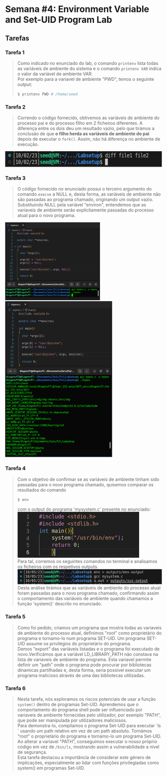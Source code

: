 # Semana #4: Environment Variable and Set-UID Program Lab

## Tarefas

### Tarefa 1
> Como indicado no enunciado do lab, o comando `printenv` lista todas as variáveis de ambiente do sistema e o comando `printenv VAR` indica o valor da variável de ambiente VAR. <br>
> Por exemplo para a variavel de ambiente "PWD", temos o seguinte output: <br> 
> ````bash
> $ printenv PWD # /home/seed
> ````

### Tarefa 2
> Correndo o código fornecido, obtivemos as variáveis de ambiente do processo pai e do processo filho em 2 ficheiros diferentes. A diferença entre os dois deu um resultado vazio, pelo que tirámos a conclusão de que **o filho herda as variáveis de ambiente do pai** depois de executar o `fork()`. Assim, não há diferença no ambiente de execução. <br>
<img height="50" src="images/l4t2.png">


### Tarefa 3
> O código fornecido no enunciado possui o terceiro argumento do comando `execve` a NULL e, desta forma, as variáveis de ambiente não são passadas ao programa chamado, originando um output vazio. <br>
> Substituindo NULL pela variável "environ", entendemos que as variaveis de ambiente serão explicitamente passadas do processo atual para o novo programa. <br>
<img height = "250" src="images/log4t3.png">
<img height = "500" src="images/log4t3_part2.png">



### Tarefa 4 
> Com o objetivo de confirmar se as variáveis de ambiente tinham sido passadas para o novo programa chamado, quisemos comparar os resultados do comando
> ````bash
> $ env
> ```` 
> com o output do programa 'mysystem.c' presente no enunciado: <br>
> <img src="images/log4t4_pt1.png"> <br>
> Para tal, corremos os seguintes comandos no terminal e analisamos os ficheiros com os respetivos outputs. <br>
> <img src="images/log4t4_pt2.png"> <br>
> Desta análise tirámos que as variáveis de ambiente do processo atual foram passadas para o novo programa chamado, confirmando assim o comportamento das variáveis de ambiente quando chamamos a função 'system()' descrito no enunciado. <br>

### Tarefa 5

> Como foi pedido, criamos um programa que mostra todas as variaveis de ambiente do processo atual, definimos "root" como proprietário do programa e tornamo-lo num programa SET-UID. Um programa SET-UID assume os privilégios do proprietário do programa. <br>
> Demos "export" das variáveis listadas e o programa foi executado de novo.Verificámos que a variável LD_LIBRARY_PATH não constava na lista de variaveis de ambiente do programa. Esta variavel permite definir um "path" onde o programa pode procurar por bibliotecas dinamicas partilhadas e, desta forma, seria possivel executar um programa malicioso através de uma das bibliotecas utilizadas. <br>


### Tarefa 6
> Nesta tarefa, nós exploramos os riscos potenciais de usar a função `system()` dentro de programas Set-UID. Aprendemos que o comportamento do programa shell pode ser influenciado por variaveis de ambiente fornecidas pelo utilizador, por exemplo "PATH", que pode ser manipulada por utilizadores maliciosos. <br>
> Para demonstra-lo, compilamos o programa Set-UID para executar ´ls´ usando um path relativo em vez de um path absoluto. Tornámos "root" o proprietário do programa e tornamo-lo um programa Set-UID. Ao alterar a variavel "PATH", conseguimos executar o nosso próprio código em vez de `/bin/ls`, mostrando assim a vulnerabilidade a nível de segurança. <br>
> Esta tarefa destacou a importância de considerar este género de implicações, especialmente ao lidar com funções privilegiadas como system() em programas Set-UID. <br>

